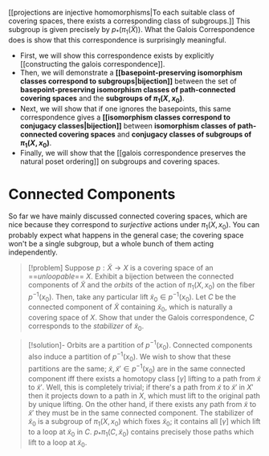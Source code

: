 [[projections are injective homomorphisms|To each suitable class of covering spaces, there exists a corresponding class of subgroups.]] This subgroup is given precisely by $p_*(\pi_1(\tilde{X}))$. What the Galois Correspondence does is show that this correspondence is surprisingly meaningful.
- First, we will show this correspondence exists by explicitly [[constructing the galois correspondence]].
- Then, we will demonstrate a **[[basepoint-preserving isomorphism classes correspond to subgroups|bijection]]** between the set of **basepoint-preserving isomorphism classes of path-connected covering spaces** and the **subgroups of $\pi_1(X, x_0)$**. 
- Next, we will show that if one ignores the basepoints, this same correspondence gives a **[[isomorphism classes correspond to conjugacy classes|bijection]]** between **isomorphism classes of path-connected covering spaces** and **conjugacy classes of subgroups of $\pi_1(X, x_0)$**. 
- Finally, we will show that the [[galois correspondence preserves the natural poset ordering]] on subgroups and covering spaces.

# Connected Components 

So far we have mainly discussed connected covering spaces, which are nice because they correspond to *surjective* actions under $\pi_1(X,x_0)$. You can probably expect what happens in the general case; the covering space won't be a single subgroup, but a whole bunch of them acting independently. 

> [!problem] 
Suppose $p:\tilde{X}\to X$ is a covering space of an ==*unloopable*== $X$. Exhibit a bijection between the connected components of $\tilde{X}$ and the *orbits* of the action of $\pi_1(X, x_0)$ on the fiber $p^{-1}(x_0)$. Then, take any particular lift $\tilde{x}_0 \in p^{-1}(x_0)$. Let $C$ be the connected component of $\tilde{X}$ containing $\tilde{x}_0$, which is naturally a covering space of $X$. Show that under the Galois correspondence, $C$ corresponds to the *stabilizer* of $\tilde{x}_0$. 

> [!solution]-
Orbits are a partition of $p^{-1}(x_0)$. Connected components also induce a partition of $p^{-1}(x_0)$. We wish to show that these partitions are the same; $\tilde{x}, \tilde{x}'\in p^{-1}(x_0)$ are in the same connected component iff there exists a homotopy class $[\gamma]$ lifting to a path from $\tilde{x}$ to $\tilde{x}'$. Well, this is completely trivial; if there's a path from $\tilde{x}$ to $\tilde{x}'$ in $X'$ then it projects down to a path in $X$, which must lift to the original path by unique lifting. On the other hand, if there exists any path from $\tilde{x}$ to $\tilde{x}'$ they must be in the same connected component. The stabilizer of $\tilde{x}_0$ is a subgroup of $\pi_1(X, x_0)$ which fixes $\tilde{x}_0$; it contains all $[\gamma]$ which lift to a loop at $\tilde{x}_0$ in $C$. $p_* \pi_1(C, \tilde{x}_0)$ contains precisely those paths which lift to a loop at $\tilde{x}_0$.
